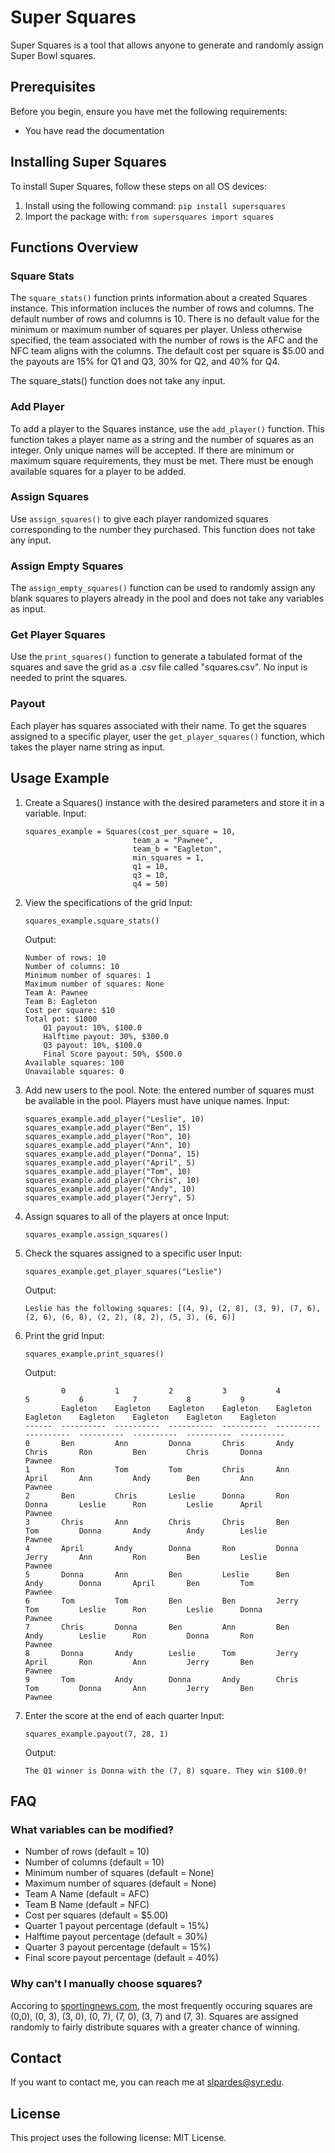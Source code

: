 # Super Squares

Super Squares is a tool that allows anyone to generate and randomly assign Super Bowl squares.

## Prerequisites 

Before you begin, ensure you have met the following requirements:

- You have read the documentation

## Installing Super Squares

To install Super Squares, follow these steps on all OS devices:

1. Install using the following command: `pip install supersquares`
2. Import the package with: `from supersquares import squares`

## Functions Overview 

### Square Stats 

The `square_stats()` function prints information about a created Squares instance. This information incluces the number of rows and columns. The default number of rows and columns is 10. There is no default value for the minimum or maximum number of squares per player. Unless otherwise specified, the team associated with the number of rows is the AFC and the NFC team aligns with the columns. The default cost per square is $5.00 and the payouts are 15% for Q1 and Q3, 30% for Q2, and 40% for Q4.

The square_stats() function does not take any input. 

### Add Player

To add a player to the Squares instance, use the `add_player()` function. This function takes a player name as a string and the number of squares as an integer. Only unique names will be accepted. If there are minimum or maximum square requirements, they must be met. There must be enough available squares for a player to be added.

### Assign Squares

Use `assign_squares()` to give each player randomized squares corresponding to the number they purchased. This function does not take any input. 

### Assign Empty Squares

The `assign_empty_squares()` function can be used to randomly assign any blank squares to players already in the pool and does not take any variables as input. 

### Get Player Squares

Use the `print_squares()` function to generate a tabulated format of the squares and save the grid as a .csv file called "squares.csv". No input is needed to print the squares.

### Payout 

Each player has squares associated with their name. To get the squares assigned to a specific player, user the `get_player_squares()` function, which takes the player name string as input.

## Usage Example

1. Create a Squares() instance with the desired parameters and store it in a variable.
	Input: 
	```
	squares_example = Squares(cost_per_square = 10, 
							team_a = "Pawnee", 
							team_b = "Eagleton",
							min_squares = 1,
							q1 = 10, 
							q3 = 10, 
							q4 = 50)
	```
2. View the specifications of the grid 
	Input: 
	```
	squares_example.square_stats()
	```
	Output: 
	```
	Number of rows: 10
	Number of columns: 10
	Minimum number of squares: 1
	Maximum number of squares: None
	Team A: Pawnee
	Team B: Eagleton
	Cost per square: $10
	Total pot: $1000
		Q1 payout: 10%, $100.0
		Halftime payout: 30%, $300.0
		Q3 payout: 10%, $100.0
		Final Score payout: 50%, $500.0
	Available squares: 100
	Unavailable squares: 0
	```
3. Add new users to the pool. Note: the entered number of squares must be available in the pool. Players must have unique names. 
	Input: 
	```
	squares_example.add_player("Leslie", 10)
	squares_example.add_player("Ben", 15)
	squares_example.add_player("Ron", 10)
	squares_example.add_player("Ann", 10)
	squares_example.add_player("Donna", 15)
	squares_example.add_player("April", 5)
	squares_example.add_player("Tom", 10)
	squares_example.add_player("Chris", 10)
	squares_example.add_player("Andy", 10)
	squares_example.add_player("Jerry", 5)
	```
4. Assign squares to all of the players at once 
	Input: 
	```
	squares_example.assign_squares()
	```
5. Check the squares assigned to a specific user 
	Input: 
	```
	squares_example.get_player_squares("Leslie")
	```
	Output: 
	```
	Leslie has the following squares: [(4, 9), (2, 8), (3, 9), (7, 6), (2, 6), (6, 8), (2, 2), (8, 2), (5, 3), (6, 6)]
	```
6. Print the grid
	Input:
	```
	squares_example.print_squares()
	```
	Output: 
	```
			0           1           2           3           4           5           6           7           8           9
			Eagleton    Eagleton    Eagleton    Eagleton    Eagleton    Eagleton    Eagleton    Eagleton    Eagleton    Eagleton
	------  ----------  ----------  ----------  ----------  ----------  ----------  ----------  ----------  ----------  ----------
	0       Ben         Ann         Donna       Chris       Andy        Chris       Ron         Ben         Chris       Donna
	Pawnee
	1       Ron         Tom         Tom         Chris       Ann         April       Ann         Andy        Ben         Ann
	Pawnee
	2       Ben         Chris       Leslie      Donna       Ron         Donna       Leslie      Ron         Leslie      April
	Pawnee
	3       Chris       Ann         Chris       Chris       Ben         Tom         Donna       Andy        Andy        Leslie
	Pawnee
	4       April       Andy        Donna       Ron         Donna       Jerry       Ann         Ron         Ben         Leslie
	Pawnee
	5       Donna       Ann         Ben         Leslie      Ben         Andy        Donna       April       Ben         Tom
	Pawnee
	6       Tom         Tom         Ben         Ben         Jerry       Tom         Leslie      Ron         Leslie      Donna
	Pawnee
	7       Chris       Donna       Ben         Ann         Ben         Andy        Leslie      Ron         Donna       Ron
	Pawnee
	8       Donna       Andy        Leslie      Tom         Jerry       April       Ron         Ann         Jerry       Ben
	Pawnee
	9       Tom         Andy        Donna       Andy        Chris       Tom         Donna       Ann         Jerry       Ben
	Pawnee
	```
7. Enter the score at the end of each quarter 
	Input:
	```
	squares_example.payout(7, 28, 1)
	```
	Output: 
	```
	The Q1 winner is Donna with the (7, 8) square. They win $100.0!
	```

## FAQ

### What variables can be modified?
- Number of rows (default = 10)
- Number of columns (default = 10)
- Minimum number of squares (default = None)
- Maximum number of squares (default = None)
- Team A Name (default = AFC)
- Team B Name (default = NFC)
- Cost per squares (default = $5.00)
- Quarter 1 payout percentage (default = 15%)
- Halftime payout percentage (default = 30%)
- Quarter 3 payout percentage (default = 15%)
- Final score payout percentage (default = 40%)

### Why can't I manually choose squares?
Accoring to [sportingnews.com](https://www.sportingnews.com/us/nfl/news/super-bowl-squares-grid-2023-best-numbers/ltur0ayv6wvsdkyjjk2cnmdo), the most frequently occuring squares are (0,0), (0, 3), (3, 0), (0, 7), (7, 0), (3, 7) and (7, 3). Squares are assigned randomly to fairly distribute squares with a greater chance of winning.

## Contact
If you want to contact me, you can reach me at slpardes@syr.edu.

## License
This project uses the following license: MIT License.